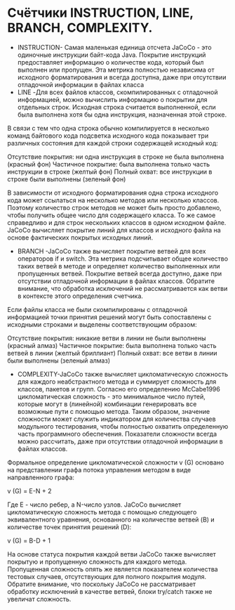 # Cчётчики INSTRUCTION, LINE, BRANCH, COMPLEXITY.

* INSTRUCTION- Самая маленькая единица отсчета JaCoCo - это одиночные инструкции байт-кода Java. Покрытие инструкций предоставляет информацию о количестве кода, который был выполнен или пропущен. Эта метрика полностью независима от исходного форматирования и всегда доступна, даже при отсутствии отладочной информации в файлах класса
* LINE -Для всех файлов классов, скомпилированных с отладочной информацией, можно вычислить информацию о покрытии для отдельных строк. Исходная строка считается выполненной, если была выполнена хотя бы одна инструкция, назначенная этой строке.

В связи с тем что одна строка обычно компилируется в несколько команд байтового кода подсветка исходного кода показывает три различных состояния для каждой строки содержащей исходный код:

Отсутствие покрытия: ни одна инструкция в строке не была выполнена (красный фон)
Частичное покрытие: была выполнена только часть инструкции в строке (желтый фон)
Полный охват: все инструкции в строке были выполнены (зеленый фон)

В зависимости от исходного форматирования одна строка исходного кода может ссылаться на несколько методов или несколько классов. Поэтому количество строк методов не может быть просто добавлено, чтобы получить общее число для содержащего класса. То же самое справедливо и для строк нескольких классов в одном исходном файле. JaCoCo вычисляет покрытие линий для классов и исходного файла на основе фактических покрытых исходных линий.
* BRANCH -JaCoCo также вычисляет покрытие ветвей для всех операторов if и switch. Эта метрика подсчитывает общее количество таких ветвей в методе и определяет количество выполненных или пропущенных ветвей. Покрытие ветвей всегда доступно, даже при отсутствии отладочной информации в файлах классов. Обратите внимание, что обработка исключений не рассматривается как ветви в контексте этого определения счетчика.

Если файлы класса не были скомпилированы с отладочной информацией точки принятия решений могут быть сопоставлены с исходными строками и выделены соответствующим образом:

Отсутствие покрытия: никакие ветви в линии не были выполнены (красный алмаз)
Частичное покрытие: была выполнена только часть ветвей в линии (желтый бриллиант)
Полный охват: все ветви в линии были выполнены (зеленый алмаз)
* COMPLEXITY-JaCoCo также вычисляет цикломатическую сложность для каждого неабстрактного метода и суммирует сложность для классов, пакетов и групп. Согласно его определению McCabe1996 цикломатическая сложность - это минимальное число путей, которые могут в (линейной) комбинации генерировать все возможные пути с помощью метода. Таким образом, значение сложности может служить индикатором для количества случаев модульного тестирования, чтобы полностью охватить определенную часть программного обеспечения. Показатели сложности всегда можно рассчитать, даже при отсутствии отладочной информации в файлах классов.

Формальное определение цикломатической сложности v (G) основано на представлении графа потока управления методом в виде направленного графа:

v (G) = E-N + 2

Где E - число ребер, а N-число узлов. JaCoCo вычисляет цикломатическую сложность метода с помощью следующего эквивалентного уравнения, основанного на количестве ветвей (B) и количестве точек принятия решений (D):

v (G) = B-D + 1

На основе статуса покрытия каждой ветви JaCoCo также вычисляет покрытую и пропущенную сложность для каждого метода. Пропущенная сложность опять же является показателем количества тестовых случаев, отсутствующих для полного покрытия модуля. Обратите внимание, что поскольку JaCoCo не рассматривает обработку исключений в качестве ветвей, блоки try/catch также не увеличат сложность.
